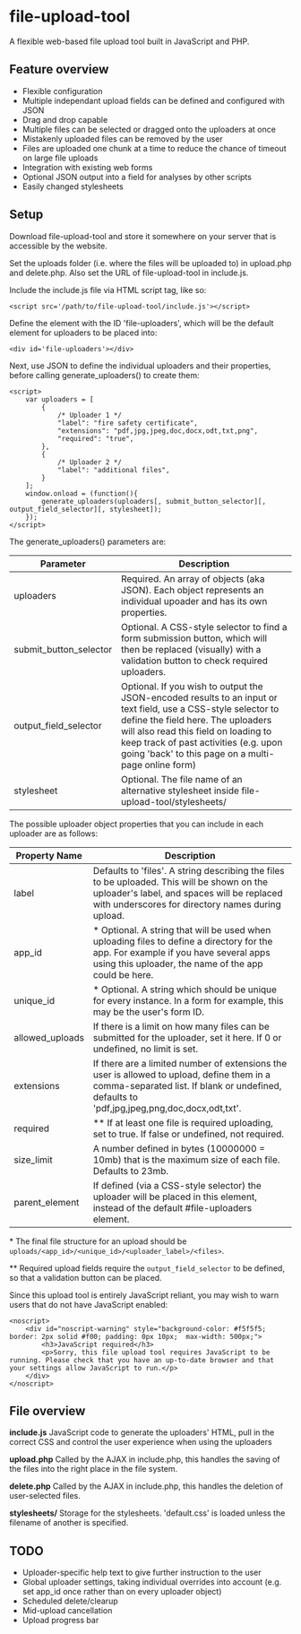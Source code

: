 # file-upload-tool #

A flexible web-based file upload tool built in JavaScript and PHP.

## Feature overview ##
- Flexible configuration
- Multiple independant upload fields can be defined and configured with JSON
- Drag and drop capable
- Multiple files can be selected or dragged onto the uploaders at once
- Mistakenly uploaded files can be removed by the user
- Files are uploaded one chunk at a time to reduce the chance of timeout on large file uploads
- Integration with existing web forms
- Optional JSON output into a field for analyses by other scripts
- Easily changed stylesheets

## Setup ##

Download file-upload-tool and store it somewhere on your server that is accessible by the website.

Set the uploads folder (i.e. where the files will be uploaded to) in upload.php and delete.php. Also set the URL of file-upload-tool in include.js.

Include the include.js file via HTML script tag, like so:
```
<script src='/path/to/file-upload-tool/include.js'></script>
```

Define the element with the ID 'file-uploaders', which will be the default element for uploaders to be placed into:
```
<div id='file-uploaders'></div>
```

Next, use JSON to define the individual uploaders and their properties, before calling generate_uploaders() to create them:
```
<script>
	var uploaders = [
		{
			/* Uploader 1 */
			"label": "fire safety certificate",
			"extensions": "pdf,jpg,jpeg,doc,docx,odt,txt,png",
			"required": "true",
		},
		{
			/* Uploader 2 */
			"label": "additional files",
		}
	];
	window.onload = (function(){
		generate_uploaders(uploaders[, submit_button_selector][, output_field_selector][, stylesheet]);
	});
</script>
```

The generate_uploaders() parameters are:

Parameter              | Description
-----------------------|---------------
uploaders              | Required. An array of objects (aka JSON). Each object represents an individual upoader and has its own properties.
submit_button_selector | Optional. A CSS-style selector to find a form submission button, which will then be replaced (visually) with a validation button to check required uploaders.
output_field_selector  | Optional. If you wish to output the JSON-encoded results to an input or text field, use a CSS-style selector to define the field here. The uploaders will also read this field on loading to keep track of past activities (e.g. upon going 'back' to this page on a multi-page online form)
stylesheet			   | Optional. The file name of an alternative stylesheet inside file-upload-tool/stylesheets/


The possible uploader object properties that you can include in each uploader are as follows:

Property Name   | Description
----------------|--------------- 
label           | Defaults to 'files'. A string describing the files to be uploaded. This will be shown on the uploader's label, and spaces will be replaced with underscores for directory names during upload.
app_id          | \* Optional. A string that will be used when uploading files to define a directory for the app. For example if you have several apps using this uploader, the name of the app could be here.
unique_id       | \* Optional. A string which should be unique for every instance. In a form for example, this may be the user's form ID.
allowed_uploads | If there is a limit on how many files can be submitted for the uploader, set it here. If 0 or undefined, no limit is set.
extensions      | If there are a limited number of extensions the user is allowed to upload, define them in a comma-separated list. If blank or undefined, defaults to 'pdf,jpg,jpeg,png,doc,docx,odt,txt'.
required        | \*\* If at least one file is required uploading, set to true. If false or undefined, not required.
size_limit      | A number defined in bytes (10000000 = 10mb) that is the maximum size of each file. Defaults to 23mb.
parent_element  | If defined (via a CSS-style selector) the uploader will be placed in this element, instead of the default #file-uploaders element.

\*   The final file structure for an upload should be `uploads/<app_id>/<unique_id>/<uploader_label>/<files>`.

\*\* Required upload fields require the `output_field_selector` to be defined, so that a validation button can be placed.


Since this upload tool is entirely JavaScript reliant, you may wish to warn users that do not have JavaScript enabled:
```
<noscript>
	<div id="noscript-warning" style="background-color: #f5f5f5; border: 2px solid #f00; padding: 0px 10px;  max-width: 500px;">
		<h3>JavaScript required</h3>
		<p>Sorry, this file upload tool requires JavaScript to be running. Please check that you have an up-to-date browser and that your settings allow JavaScript to run.</p>
	</div>
</noscript>
```

## File overview ##

**include.js**
JavaScript code to generate the uploaders' HTML, pull in the correct CSS and control the user experience when using the uploaders

**upload.php**
Called by the AJAX in include.php, this handles the saving of the files into the right place in the file system.

**delete.php**
Called by the AJAX in include.php, this handles the deletion of user-selected files.

**stylesheets/**
Storage for the stylesheets. 'default.css' is loaded unless the filename of another is specified.


## TODO ##
- Uploader-specific help text to give further instruction to the user
- Global uploader settings, taking individual overrides into account (e.g. set app_id once rather than on every uploader object)
- Scheduled delete/clearup
- Mid-upload cancellation
- Upload progress bar

